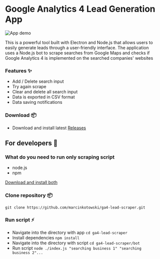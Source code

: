 ﻿# Google Analytics 4 Lead Generation App
 
 ![App demo](https://github.com/marcinkotowski/ga4-lead-scraper/assets/105087767/017eb958-34e9-407f-9ce4-b30d2e3611da)
 
This is a powerful tool built with Electron and Node.js that allows users to easily generate leads through a user-friendly interface. The application uses a Node.js bot to scrape searches from Google Maps and checks if Google Analytics 4 is implemented on the searched companies' websites

### Features :sparkles:
- Add / Delete search input
- Try again scrape
- Clear and delete all search input
- Data is exported in CSV format
- Data saving notifications

### Download :package:
- Download and install latest [Releases](https://github.com/marcinkotowski/ga4-lead-scraper/releases/tag/1.1.0)

## For developers :construction_worker:
### What do you need to run only scraping script

- node.js
- npm

[Download and install both](https://nodejs.org/)

### Clone repository :package:

`git clone https://github.com/marcinkotowski/ga4-lead-scraper.git`

### Run script ⚡️

- Navigate into the directory with app `cd ga4-lead-scraper`
- Install dependencies `npm install `
- Navigate into the directory with script `cd ga4-lead-scraper/bot`
- Run script `node ./index.js "searching business 1" "searching business 2"...`

